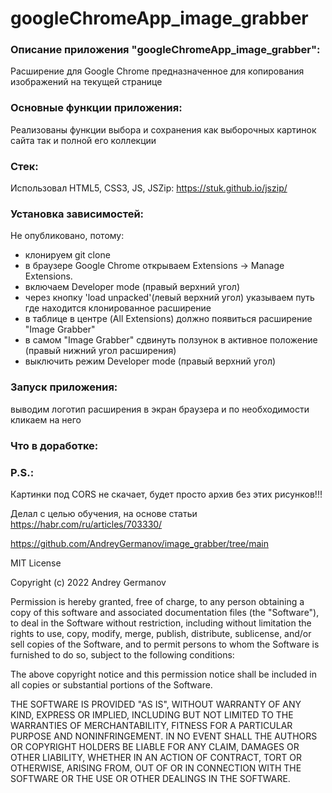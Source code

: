 # googleChromeApp_image_grabber

### Описание приложения "googleChromeApp_image_grabber":

Расширение для Google Chrome предназначенное для копирования изображений на текущей странице

### Основные функции приложения:

Реализованы функции выбора и сохранения как выборочных картинок сайта так и полной его коллекции

### Стек:

Использовал HTML5, CSS3, JS, JSZip: https://stuk.github.io/jszip/

### Установка зависимостей:

Не опубликовано, потому:

- клонируем git clone
- в браузере Google Chrome открываем Extensions -> Manage Extensions.
- включаем Developer mode (правый верхний угол)
- через кнопку 'load unpacked'(левый верхний угол) указываем путь где находится клонированное расширение
- в таблице в центре (All Extensions) должно появиться расширение "Image Grabber"
- в самом "Image Grabber" сдвинуть ползунок в активное положение (правый нижний угол расширения)
- выключить режим Developer mode (правый верхний угол)

### Запуск приложения:

выводим логотип расширения в экран браузера и по необходимости кликаем на него

### Что в доработке:

### P.S.:

Картинки под CORS не скачает, будет просто архив без этих рисунков!!!

Делал с целью обучения, на основе статьи https://habr.com/ru/articles/703330/

https://github.com/AndreyGermanov/image_grabber/tree/main

MIT License

Copyright (c) 2022 Andrey Germanov

Permission is hereby granted, free of charge, to any person obtaining a copy
of this software and associated documentation files (the "Software"), to deal
in the Software without restriction, including without limitation the rights
to use, copy, modify, merge, publish, distribute, sublicense, and/or sell
copies of the Software, and to permit persons to whom the Software is
furnished to do so, subject to the following conditions:

The above copyright notice and this permission notice shall be included in all
copies or substantial portions of the Software.

THE SOFTWARE IS PROVIDED "AS IS", WITHOUT WARRANTY OF ANY KIND, EXPRESS OR
IMPLIED, INCLUDING BUT NOT LIMITED TO THE WARRANTIES OF MERCHANTABILITY,
FITNESS FOR A PARTICULAR PURPOSE AND NONINFRINGEMENT. IN NO EVENT SHALL THE
AUTHORS OR COPYRIGHT HOLDERS BE LIABLE FOR ANY CLAIM, DAMAGES OR OTHER
LIABILITY, WHETHER IN AN ACTION OF CONTRACT, TORT OR OTHERWISE, ARISING FROM,
OUT OF OR IN CONNECTION WITH THE SOFTWARE OR THE USE OR OTHER DEALINGS IN THE
SOFTWARE.
